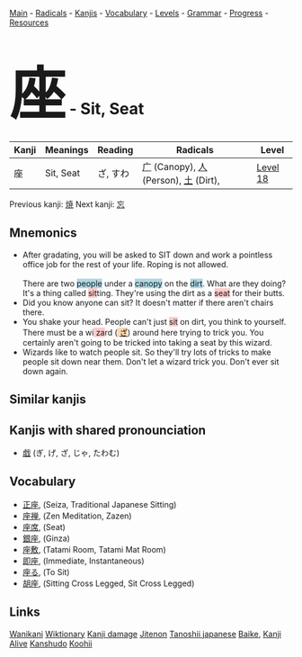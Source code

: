 <style> bigfont {font-size: 100px}</style>
[Main](../README.md) -
[Radicals](../radicals.md) -
[Kanjis](../kanjis.md) -
[Vocabulary](../vocabulary.md) -
[Levels](../levels.md) -
[Grammar](../grammar.md) - 
[Progress](../progress.md) -
[Resources](../resources.md)
# <bigfont> 座</bigfont> - Sit, Seat 

| Kanji | Meanings | Reading | Radicals | Level |
| --- | --- | --- | --- | --- |
| 座 | Sit, Seat | ざ, すわ | [广](../radicals/广.md) (Canopy), [人](../radicals/人.md) (Person), [土](../radicals/土.md) (Dirt),  | [Level 18](../levels/wk_level18.md) |

Previous kanji: [焼](焼.md) Next kanji: [忘](忘.md) 

## Mnemonics
 * After gradating, you will be asked to SIT down and work a pointless office job for the rest of your life. Roping is not allowed.<br><br>There are two <span style="background-color:#ADD8E6"> people</span> under a <span style="background-color:#ADD8E6"> canopy</span> on the <span style="background-color:#ADD8E6"> dirt</span>. What are they doing? It's a thing called <span style="background-color:#ffcccb"> sit</span>ting. They're using the dirt as a <span style="background-color:#ffcccb"> seat</span> for their butts.
* Did you know anyone can sit? It doesn't matter if there aren't chairs there.
* You shake your head. People can't just <span style="background-color:#ffcccb"> sit</span> on dirt, you think to yourself. There must be a wi<span style="background-color:#ffcccb"> za</span>rd (<span style="background-color:#fed8b1"> [ざ](https://jisho.org/search/ざ)</span>) around here trying to trick you. You certainly aren't going to be tricked into taking a seat by this wizard.
* Wizards like to watch people sit. So they'll try lots of tricks to make people sit down near them. Don't let a wizard trick you. Don't ever sit down again.


## Similar kanjis
 


## Kanjis with shared pronounciation
 * [戯](戯.md) (ぎ, げ, ざ, じゃ, たわむ)



## Vocabulary
 * [正座](../vocabulary/座.md), (Seiza, Traditional Japanese Sitting)
* [座禅](../vocabulary/座.md), (Zen Meditation, Zazen)
* [座席](../vocabulary/座.md), (Seat)
* [銀座](../vocabulary/座.md), (Ginza)
* [座敷](../vocabulary/座.md), (Tatami Room, Tatami Mat Room)
* [即座](../vocabulary/座.md), (Immediate, Instantaneous)
* [座る](../vocabulary/座.md), (To Sit)
* [胡座](../vocabulary/座.md), (Sitting Cross Legged, Sit Cross Legged)




## Links 


[Wanikani](https://www.wanikani.com/kanji/座)
[Wiktionary](https://en.wiktionary.org/wiki/座)
[Kanji damage](http://www.kanjidamage.com/kanji/search?utf8=✓&q=座)
[Jitenon](https://jitenon.com/kanji/座)
[Tanoshii japanese](https://www.tanoshiijapanese.com/dictionary/kanji.cfm?k=座)
[Baike](https://baike.baidu.com/item/座),
[Kanji Alive](https://app.kanjialive.com/座)
[Kanshudo](https://www.kanshudo.com/searchmn?q=座)
[Koohii](https://kanji.koohii.com/study/kanji/座)
